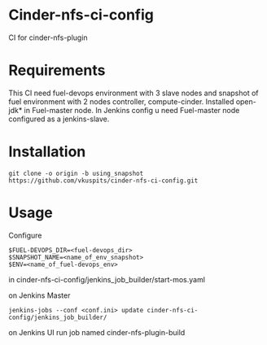 # Cinder-nfs-ci-config
CI for cinder-nfs-plugin
# Requirements
This CI need fuel-devops environment with 3 slave nodes and snapshot of fuel environment with 2 nodes controller, compute-cinder.
Installed open-jdk* in Fuel-master node.
In Jenkins config u need Fuel-master node configured as a jenkins-slave.
# Installation

	git clone -o origin -b using_snapshot https://github.com/vkuspits/cinder-nfs-ci-config.git

# Usage
Configure

    $FUEL-DEVOPS_DIR=<fuel-devops_dir>
	$SNAPSHOT_NAME=<name_of_env_snapshot>
	$ENV=<name_of_fuel-devops_env>

in cinder-nfs-ci-config/jenkins_job_builder/start-mos.yaml

on Jenkins Master

	jenkins-jobs --conf <conf.ini> update cinder-nfs-ci-config/jenkins_job_builder/

on Jenkins UI run job named cinder-nfs-plugin-build